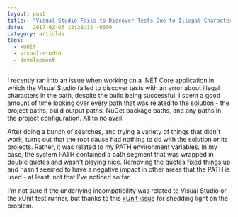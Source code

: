 ```yaml
---
layout: post
title:  "Visual Studio Fails to Discover Tests Due to Illegal Characters in the Path"
date:   2017-02-03 12:28:12 -0500
category: articles
tags: 
  - xunit 
  - visual-studio
  - development
---
```

I recently ran into an issue when working on a .NET Core application in which the Visual Studio failed to discover tests with an error about illegal characters in the path, despite the build being successful.  I spent a good amount of time looking over every path that was related to the solution - the project paths, build output paths, NuGet package paths, and any paths in the project configuration.  All to no avail.  

After doing a bunch of searches, and trying a variety of things that didn't work, turns out that the root cause had nothing to do with the solution or its projects.  Rather, it was related to my PATH environment variables.  In my case, the system PATH contained a path segment that was wrapped in double quotes and wasn't playing nice.  Removing the quotes fixed things up and hasn't seemed to have a negative impact in other areas that the PATH is used - at least, not that I've noticed so far.   

I'm not sure if the underlying incompatibility was related to Visual Studio or the xUnit test runner, but thanks to this [xUnit issue](https://github.com/xunit/xunit/issues/1413) for shedding light on the problem.
